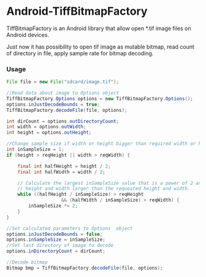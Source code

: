 # Android-TiffBitmapFactory
TiffBitmapFactory is an Android library that allow open *.tif image files on Android devices.

Just now it has possibility to open tif image as mutable bitmap, read count of directory in file, apply sample rate for bitmap decoding.

### Usage
```Java
File file = new File("sdcard/image.tif");

//Read data about image to Options object
TiffBitmapFactory.Options options = new TiffBitmapFactory.Options();
options.inJustDecodeBounds = true;
TiffBitmapFactory.decodeFile(file, options);

int dirCount = options.outDirectoryCount;
int width = options.outWidth;
int height = options.outHeight;

//Change sample size if width or height bigger than required width or height
int inSampleSize = 1;
if (height > reqHeight || width > reqWidth) {

    final int halfHeight = height / 2;
    final int halfWidth = width / 2;

    // Calculate the largest inSampleSize value that is a power of 2 and keeps both
    // height and width larger than the requested height and width.
    while ((halfHeight / inSampleSize) > reqHeight
                    && (halfWidth / inSampleSize) > reqWidth) {
        inSampleSize *= 2;
    }
}

//Set calculated parameters to Options  object
options.inJustDecodeBounds = false;
options.inSampleSize = inSampleSize;
//Set last directory of image to decode
options.inDirectoryCount = dirCount;

//Decode bitmap
Bitmap bmp = TiffBitmapFactory.decodeFile(file, options);
```

